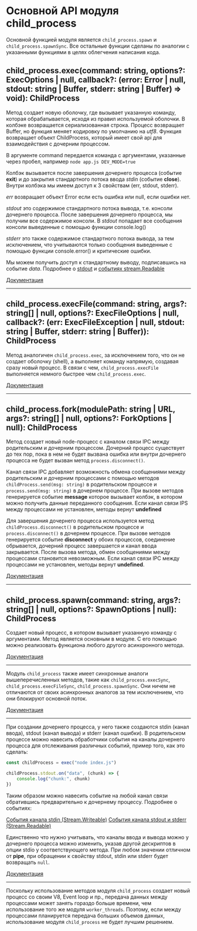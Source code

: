 # Основной API модуля child_process

Основной функцией модуля является `child_process.spawn` и `child_process.spawnSync`. Все остальные функции сделаны по аналогии с указанными функциями в целях облегчения написания кода.

## child_process.exec(command: string, options?: ExecOptions | null, callback?: (error: Error | null, stdout: string | Buffer, stderr: string | Buffer) => void): ChildProcess

Метод создает новую оболочку, где вызывает указанную команду, которая обрабатывается, исходя из правил используемой оболочки. В колбэке возвращается сериализованная строка. Процесс возвращает Buffer, но функция меняет кодировку по умолчанию на *utf8*. Функция возвращает объект ChildProcess, который имеет свой api для взаимодействия с дочерним процессом.

В аргументе command передается команда с аргументами, указанные через пробел, например `node app.js DEV_MODE=true`

Колбэк вызывается после завершения дочернего процесса (событие **exit**) и до закрытия стандартного потока ввода *stdin* (событие **close**). Внутри колбэка мы имеем доступ к 3 свойствам (err, stdout, stderr).

*err* возвращает объект Error если есть ошибка или null, если ошибки нет.

*stdout* это содержимое стандартного потока вывода, т.е. консоли дочернего процесса. После завершения дочернего процесса, мы получим все содержимое консоли. В *stdout* попадает все сообщения консоли выведенные с помощью функции console.log()

*stderr* это также содержимое стандартного потока вывода, за тем исключением, что учитываются только сообщения выведенные с помощью функции console.error() и критические ошибки.

Мы можем получить доступ к стандартному выводу, подписавшись на событие *data*. Подробнее о [stdout](https://nodejs.org/docs/latest/api/child_process.html#subprocessstdout) и [событиях stream.Readable](https://nodejs.org/docs/latest/api/stream.html#class-streamreadable)

[Документация](https://nodejs.org/docs/latest/api/child_process.html#child_processexeccommand-options-callback)

---

## child_process.execFile(command: string, args?: string[] | null, options?: ExecFileOptions | null, callback?: (err: ExecFileException | null, stdout: string | Buffer, stderr: string | Buffer)): ChildProcess

Метод аналогичен `child_process.exec`, за исключением того, что он не создает оболочку (shell), а выполняет команду напрямую, создавая сразу новый процесс. В связи с чем, `child_process.execFile` выполняется немного быстрее чем `child_process.exec`.

[Документация](https://nodejs.org/docs/latest/api/child_process.html#child_processexecfilefile-args-options-callback)

---

## child_process.fork(modulePath: string | URL, args?: string[] | null, options?: ForkOptions | null): ChildProcess

Метод создает новый node-процесс с каналом связи IPC между родительским и дочерним процессом. Дочерний процесс существует до тех пор, пока в нем не будет вызвана ошибка или внутри дочернего процесса не будет вызван метод `process.disconnect()`.

Канал связи IPC добавляет возможность обмена сообщениями между родительским и дочерним процессами с помощью методов `childProcess.send(msg: string)` в родительском процессе и `process.send(msg: string)` в дочернем процессе. При вызове методов генерируется событие **message** которое вызывает колбэк, в котором можно получить данные переданного сообщения. Если канал связи IPS между процессами не установлен, методы вернут **undefined**

Для завершения дочернего процесса используется метод `childProcess.disconnect()` в родительском процессе и `process.disconnect()` в дочернем процессе. При вызове методов генерируется событие **disconnect** у обоих процессов, соединение обрывается, дочерний процесс завершается и канал ввода закрывается. После вызова метода, обмен сообщениями между процессами становится невозможным. Если канал связи IPC между процессами не установлен, методы вернут **undefined**.

[Документация](https://nodejs.org/docs/latest/api/child_process.html#child_processforkmodulepath-args-options)

---

## child_process.spawn(command: string, args?: string[] | null, options?: SpawnOptions | null): ChildProcess

Создает новый процесс, в котором вызывает указанную команду с аргументами. Метод является основным в модуле. С его помощью можно реализовать функциона любого другого асинхронного метода.

[Документация](https://nodejs.org/docs/latest/api/child_process.html#child_processspawncommand-args-options)

---

Модуль `child_process` также имеет синхронные аналоги вышеперечисленных методов, такие как `child_process.execSync`, `child_process.execFileSync`, `child_process.spawnSync`. Они ничем не отличаются от своих асинхронных аналогов за тем исключением, что они блокируют основной поток.

[Документация](https://nodejs.org/docs/latest/api/child_process.html#synchronous-process-creation)

---

При создании дочернего процесса, у него также создаются stdin (канал ввода), stdout (канал вывода) и stderr (канал ошибки). В родительском процессе можно навесить обработчики события на каналы дочернего процесса для отслеживания различных событий, пример того, как это сделать:

```js
const childProcess = exec("node index.js")

childProcess.stdout.on("data", (chunk) => {
    console.log("chunk:", chunk)
})
```

Таким образом можно навесить событие на любой канал связи обратившись предварительно к дочернему процессу. Подробнее о событиях:

[События канала stdin (Stream.Writeable)](https://nodejs.org/docs/latest/api/stream.html#class-streamwritable)
[События канала stdout и stderr (Stream.Readable)](https://nodejs.org/docs/latest/api/stream.html#class-streamreadable)

Единственно что нужно учитывать, что каналы ввода и вывода можно у дочернего процесса можно изменить, указав другой дескриптов в опции stdio у соответствующего метода. При любом значении отличном от **pipe**, при обращении к свойству stdout, stdin или stderr будет возвращать `null`.

[Документация](https://nodejs.org/docs/latest/api/child_process.html#optionsstdio)

---

Поскольку использование методов модуля `child_process` создает новый процесс со своим V8, Event loop и пр., передача данных между процессами может занять гораздо больше времени, чем использование того же модуля `worker_threads`. Поэтому, если между процессами планируется передача больших объемов данных, использование модуля `child_process` не будет лучшим решением.